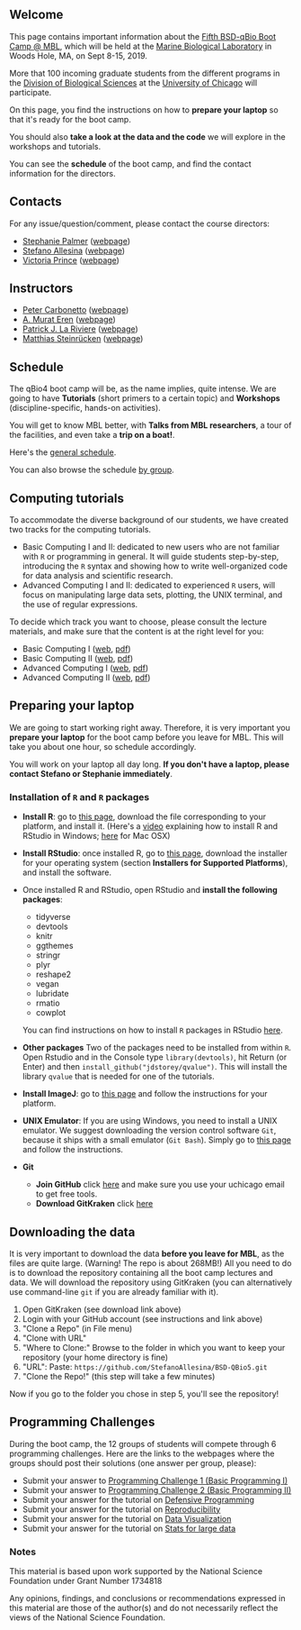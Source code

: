 ## Welcome

This page contains important information about the [Fifth BSD-qBio Boot Camp @ MBL](https://biosciences.uchicago.edu/content/mbl-bootcamp), which will be held at the [Marine Biological Laboratory](http://www.mbl.edu/) in Woods Hole, MA, on Sept 8-15, 2019.

More that 100 incoming graduate students from the different programs in the [Division of Biological Sciences](https://biosciences.uchicago.edu) at the [University of Chicago](http://www.uchicago.edu) will participate.

On this page, you find the instructions on how to **prepare your laptop** so that it's ready for the boot camp.

You should also **take a look at the data and the code** we will explore in the workshops and tutorials.

You can see the **schedule** of the boot camp, and find the contact information for the directors.

## Contacts

For any issue/question/comment, please contact the course directors:

*   [Stephanie Palmer](mailto:sepalmer@uchicago.edu?Subject=Help%20BSD%20QBio) ([webpage](http://http//palmerlab.uchicago.edu))
*   [Stefano Allesina](mailto:sallesina@uchicago.edu?Subject=Help%20BSD%20QBio) ([webpage](http://allesinalab.uchicago.edu/))
*   [Victoria Prince](mailto:vprince@uchicago.edu?Subject=Help%20BSD%20QBio) ([webpage](https://princelab-sites.uchicago.edu/))

## Instructors

* [Peter Carbonetto](mailto:pcarbo@uchicago.edu) ([webpage](https://pcarbo.github.io/))
* [A. Murat Eren](mailto:meren@uchicago.edu) ([webpage](http://merenlab.org/))
* [Patrick J. La Riviere](mailto:pjlarivi@uchicago.edu) ([webpage](https://radiology.uchicago.edu/page/patrick-la-riviere-lab))
* [Matthias Steinrücken](mailto:steinrue@uchicago.edu) ([webpage](https://voices.uchicago.edu/steinrueckenlab/))

## Schedule

The qBio4 boot camp will be, as the name implies, quite intense. We are going to have **Tutorials** (short primers to a certain topic) and **Workshops** (discipline-specific, hands-on activities).

You will get to know MBL better, with **Talks from MBL researchers**, a tour of the facilities, and even take a **trip on a boat!**.

Here's the [general schedule](https://github.com/StefanoAllesina/BSD-QBio5/raw/master/schedule/GeneralSchedule.pdf).

You can also browse the schedule [by group](https://github.com/StefanoAllesina/BSD-QBio5/tree/master/schedule).

## Computing tutorials

To accommodate the diverse background of our students, we have created two tracks for the computing tutorials.

*   Basic Computing I and II: dedicated to new users who are not familiar with `R` or programming in general. It will guide students step-by-step, introducing the `R` syntax and showing how to write well-organized code for data analysis and scientific research.
*   Advanced Computing I and II: dedicated to experienced `R` users, will focus on manipulating large data sets, plotting, the UNIX terminal, and the use of regular expressions.

To decide which track you want to choose, please consult the lecture materials, and make sure that the content is at the right level for you:

*   Basic Computing I ([web](https://github.com/StefanoAllesina/BSD-QBio5/blob/master/tutorials/basic_computing_1/basic_computing_1.Rmd), [pdf](https://github.com/StefanoAllesina/BSD-QBio5/raw/master/tutorials/basic_computing_1/basic_computing_1.pdf))
*   Basic Computing II ([web](https://github.com/StefanoAllesina/BSD-QBio5/blob/master/tutorials/basic_computing_2/basic_computing_2.Rmd), [pdf](https://github.com/StefanoAllesina/BSD-QBio5/raw/master/tutorials/basic_computing_2/basic_computing_2.pdf))
*   Advanced Computing I ([web](https://github.com/StefanoAllesina/BSD-QBio5/blob/master/tutorials/advanced_computing_1/code/advanced_computing_1.Rmd), [pdf](https://github.com/StefanoAllesina/BSD-QBio5/raw/master/tutorials/advanced_computing_1/code/advanced_computing_1.pdf))
*   Advanced Computing II ([web](https://github.com/StefanoAllesina/BSD-QBio5/blob/master/tutorials/advanced_computing_2/code/advanced_computing_2.Rmd), [pdf](https://github.com/StefanoAllesina/BSD-QBio5/raw/master/tutorials/advanced_computing_2/code/advanced_computing_2.pdf))

## Preparing your laptop

We are going to start working right away. Therefore, it is very important you **prepare your laptop** for the boot camp before you leave for MBL. This will take you about one hour, so schedule accordingly.

You will work on your laptop all day long. **If you don't have a laptop, please contact Stefano or Stephanie immediately**.

### Installation of `R` and `R` packages

*   **Install R**: go to [this page](https://cran.rstudio.com/), download the file corresponding to your platform, and install it. (Here's a [video](https://www.youtube.com/watch?v=5ZbjUEg4a1g) explaining how to install R and RStudio in Windows; [here](https://www.youtube.com/watch?v=5rp9bkc68y0) for Mac OSX)

*   **Install RStudio**: once installed R, go to [this page](https://www.rstudio.com/products/rstudio/download/), download the installer for your operating system (section **Installers for Supported Platforms**), and install the software.

*   Once installed R and RStudio, open RStudio and **install the following packages**:

    *   tidyverse
    *   devtools
    *   knitr
    *   ggthemes
    *   stringr
    *   plyr
    *   reshape2
    *   vegan
    *   lubridate
    *   rmatio
    *   cowplot

    You can find instructions on how to install `R` packages in RStudio [here](https://www.youtube.com/watch?v=3RWb5U3X-T8).

* **Other packages** Two of the packages need to be installed from within `R`. Open Rstudio and in the Console type `library(devtools)`, hit Return (or Enter) and then `install_github("jdstorey/qvalue")`. This will install the library `qvalue` that is needed for one of the tutorials.

* **Install ImageJ**: go to [this page](http://imagej.net/Fiji/Downloads) and follow the instructions for your platform.

* **UNIX Emulator**: If you are using Windows, you need to install a UNIX emulator. We suggest downloading the version control software `Git`, because it ships with a small emulator (`Git Bash`). Simply go to [this page](https://git-scm.com/download/win) and follow the instructions.

* **Git**
    * **Join GitHub** click [here](https://education.github.com/pack/join) and make sure you use your uchicago email to get free tools.
    * **Download GitKraken** click [here](https://support.gitkraken.com/how-to-install)

## Downloading the data

It is very important to download the data **before you leave for MBL**, as the files are quite large. (Warning! The repo is about 268MB!)
All you need to do is to download the repository containing all the boot camp lectures and data.
We will download the repository using GitKraken (you can alternatively use command-line `git` if you are already familiar with it).

1. Open GitKraken (see download link above)
2. Login with your GitHub account (see instructions and link above)
3. "Clone a Repo" (in File menu)
4. "Clone with URL"
5. "Where to Clone:" Browse to the folder in which you want to keep your repository (your home directory is fine)
6. "URL": Paste: `https://github.com/StefanoAllesina/BSD-QBio5.git`
7. "Clone the Repo!" (this step will take a few minutes)

Now if you go to the folder you chose in step 5, you'll see the repository!

## Programming Challenges

During the boot camp, the 12 groups of students will compete through 6 programming challenges. Here are the links to the webpages where the groups should post their solutions (one answer per group, please):

* Submit your answer to [Programming Challenge 1 (Basic Programming I)](https://goo.gl/forms/9Zrxpgsi4wAKZd4q1)
* Submit your answer to [Programming Challenge 2 (Basic Programming II)](https://goo.gl/forms/jMD93Os8r93T37033)
* Submit your answer for the tutorial on [Defensive Programming](https://goo.gl/forms/IPc1MgenI1eNcu2M2)
* Submit your answer for the tutorial on [Reproducibility](https://goo.gl/forms/fRPxZiYq9FcGxvOs2)
* Submit your answer for the tutorial on [Data Visualization](https://goo.gl/forms/RMWpFqNL0GuxDzI33)
* Submit your answer for the tutorial on [Stats for large data](https://goo.gl/forms/von5dQWKMBaGgolw2)

### Notes
This material is based upon work supported by the National Science Foundation under Grant Number 1734818

Any opinions, findings, and conclusions or recommendations expressed in this material are those of the author(s) and do not necessarily reflect the views of the National Science Foundation.
